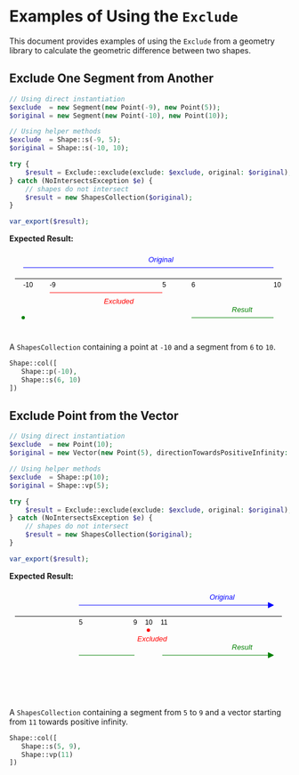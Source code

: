 # Examples of Using the `Exclude`

This document provides examples of using the `Exclude` from a geometry library to calculate the geometric difference
between two shapes.

## Exclude One Segment from Another

```php
// Using direct instantiation
$exclude  = new Segment(new Point(-9), new Point(5));
$original = new Segment(new Point(-10), new Point(10));

// Using helper methods
$exclude  = Shape::s(-9, 5);
$original = Shape::s(-10, 10);

try {
    $result = Exclude::exclude(exclude: $exclude, original: $original);
} catch (NoIntersectsException $e) {
    // shapes do not intersect
    $result = new ShapesCollection($original);
}

var_export($result);
```

**Expected Result:**

<?xml version="1.0" ?>
<svg xmlns="http://www.w3.org/2000/svg" width="500" height="150">
	<line x1="10" y1="50" x2="490" y2="50" stroke="black"/>
	<text x="25" y="65" fill="black" style="font: 12px sans-serif;">-10</text>
	<text x="72.5" y="65" fill="black" style="font: 12px sans-serif;">-9</text>
	<text x="275" y="65" fill="black" style="font: 12px sans-serif;">5</text>
	<text x="327.5" y="65" fill="black" style="font: 12px sans-serif;">6</text>
	<text x="475" y="65" fill="black" style="font: 12px sans-serif;">10</text>
	<line x1="25" y1="30" x2="475" y2="30" stroke="blue"/>
	<text x="250" y="20" fill="blue" style="font: italic 13px sans-serif;">Original</text>
	<line x1="72.5" y1="75" x2="275" y2="75" stroke="red"/>
	<text x="170" y="95" fill="red" style="font: italic 13px sans-serif;">Excluded</text>
	<circle cx="25" cy="120" r="3" fill="green"/>
	<line x1="327.5" y1="120" x2="475" y2="120" stroke="green"/>
	<text x="400" y="110" fill="green" style="font: italic 13px sans-serif;">Result</text>
</svg>


A `ShapesCollection` containing a point at `-10` and a segment from `6` to `10`.

```php
Shape::col([
   Shape::p(-10),
   Shape::s(6, 10)
])
```

## Exclude Point from the Vector

```php
// Using direct instantiation
$exclude  = new Point(10);
$original = new Vector(new Point(5), directionTowardsPositiveInfinity: true);

// Using helper methods
$exclude  = Shape::p(10);
$original = Shape::vp(5);

try {
    $result = Exclude::exclude(exclude: $exclude, original: $original);
} catch (NoIntersectsException $e) {
    // shapes do not intersect
    $result = new ShapesCollection($original);
}

var_export($result);
```

**Expected Result:**

<?xml version="1.0"?>
<svg width="500" height="200" xmlns="http://www.w3.org/2000/svg">
  <line x1="10" y1="50" x2="490" y2="50" stroke="black"/>
  <text x="125" y="65" fill="black" style="font: 12px sans-serif;">5</text>
  <text x="223" y="65" fill="black" style="font: 12px sans-serif;">9</text>
  <text x="244" y="65" fill="black" style="font: 12px sans-serif;">10</text>
  <text x="272" y="65" fill="black" style="font: 12px sans-serif;">11</text>
  <line x1="125" y1="30" x2="475" y2="30" stroke="blue"/>
  <polyline points="465,25 475,30 465,35" stroke="blue" fill="blue"/>
  <text x="360" y="20" fill="blue" style="font: italic 13px sans-serif;">Original</text>
  <circle cx="250" cy="75" r="3" fill="red"/>
  <text x="230" y="95" fill="red" style="font: italic 13px sans-serif;">Excluded</text>
  <line x1="125" y1="120" x2="225" y2="120" stroke="green"/>
  <line x1="275" y1="120" x2="475" y2="120" stroke="green"/>
  <polyline points="465,115 475,120 465,125" stroke="green" fill="green"/>
  <text x="400" y="110" fill="green" style="font: italic 13px sans-serif;">Result</text>
</svg>

A `ShapesCollection` containing a segment from `5` to `9` and a vector starting from `11` towards positive infinity.

```php
Shape::col([
   Shape::s(5, 9),
   Shape::vp(11)
])
```
